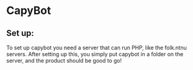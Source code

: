 # CapyBot

## Set up:
To set up capybot you need a server that can run PHP, like the folk.ntnu servers. After setting up this, you simply put capybot in a folder on the server, and the product should be good to go!
